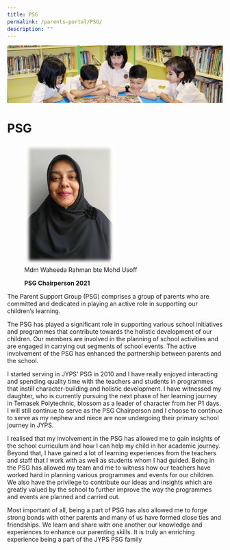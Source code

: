 ```yaml
---
title: PSG
permalink: /parents-portal/PSG/
description: ""
---
```

![](/images/banner.gif)

PSG
===

<figure><img src="/images/PSG1.png" style="width:50%"><figcaption> 
Mdm Waheeda Rahman bte Mohd Usoff

**PSG Chairperson 2021**</figcaption></figure>

The Parent Support Group (PSG) comprises a group of parents who are committed and dedicated in playing an active role in supporting our children’s learning.  

  

The PSG has played a significant role in supporting various school initiatives and programmes that contribute towards the holistic development of our children. Our members are involved in the planning of school activities and are engaged in carrying out segments of school events. The active involvement of the PSG has enhanced the partnership between parents and the school. 

  

I started serving in JYPS’ PSG in 2010 and I have really enjoyed interacting and spending quality time with the teachers and students in programmes that instill character-building and holistic development. I have witnessed my daughter, who is currently pursuing the next phase of her learning journey in Temasek Polytechnic, blossom as a leader of character from her P1 days. I will still continue to serve as the PSG Chairperson and I choose to continue to serve as my nephew and niece are now undergoing their primary school journey in JYPS.

  

I realised that my involvement in the PSG has allowed me to gain insights of the school curriculum and how I can help my child in her academic journey. Beyond that, I have gained a lot of learning experiences from the teachers and staff that I work with as well as students whom I had guided. Being in the PSG has allowed my team and me to witness how our teachers have worked hard in planning various programmes and events for our children. We also have the privilege to contribute our ideas and insights which are greatly valued by the school to further improve the way the programmes and events are planned and carried out. 

  

Most important of all, being a part of PSG has also allowed me to forge strong bonds with other parents and many of us have formed close ties and friendships. We learn and share with one another our knowledge and experiences to enhance our parenting skills. It is truly an enriching experience being a part of the JYPS PSG family